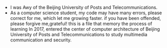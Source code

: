 *  I was Awy of the Beijing University of Posts and Telecommunications. 
*  As a computer science student, my code may have many errors, please correct for me, which let me growing faster. if you have been offended, please forgive me,grateful! this is a file that memory the process of learning In 2017, entered the center of computer architecture of Beijing University of Posts and Telecommunications to study multimedia communication and security.
